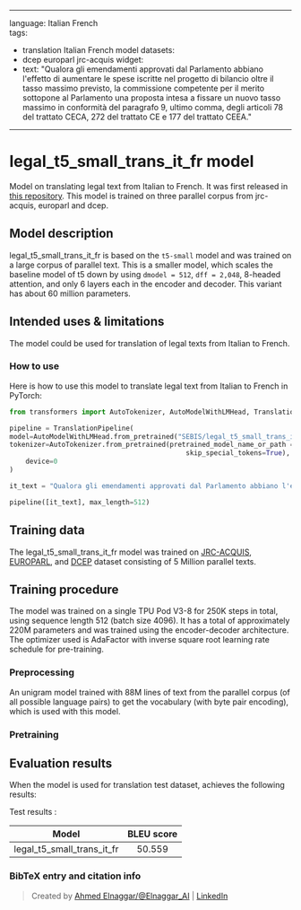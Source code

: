 
---
language: Italian French  
tags:
- translation Italian French  model
datasets:
- dcep europarl jrc-acquis
widget:
- text: "Qualora gli emendamenti approvati dal Parlamento abbiano l'effetto di aumentare le spese iscritte nel progetto di bilancio oltre il tasso massimo previsto, la commissione competente per il merito sottopone al Parlamento una proposta intesa a fissare un nuovo tasso massimo in conformità del paragrafo 9, ultimo comma, degli articoli 78 del trattato CECA, 272 del trattato CE e 177 del trattato CEEA."

---

# legal_t5_small_trans_it_fr model

Model on translating legal text from Italian to French. It was first released in
[this repository](https://github.com/agemagician/LegalTrans). This model is trained on three parallel corpus from jrc-acquis, europarl and dcep.


## Model description

legal_t5_small_trans_it_fr is based on the `t5-small` model and was trained on a large corpus of parallel text. This is a smaller model, which scales the baseline model of t5 down by using `dmodel = 512`, `dff = 2,048`, 8-headed attention, and only 6 layers each in the encoder and decoder. This variant has about 60 million parameters.

## Intended uses & limitations

The model could be used for translation of legal texts from Italian to French.

### How to use

Here is how to use this model to translate legal text from Italian to French in PyTorch:

```python
from transformers import AutoTokenizer, AutoModelWithLMHead, TranslationPipeline

pipeline = TranslationPipeline(
model=AutoModelWithLMHead.from_pretrained("SEBIS/legal_t5_small_trans_it_fr"),
tokenizer=AutoTokenizer.from_pretrained(pretrained_model_name_or_path = "SEBIS/legal_t5_small_trans_it_fr", do_lower_case=False, 
                                            skip_special_tokens=True),
    device=0
)

it_text = "Qualora gli emendamenti approvati dal Parlamento abbiano l'effetto di aumentare le spese iscritte nel progetto di bilancio oltre il tasso massimo previsto, la commissione competente per il merito sottopone al Parlamento una proposta intesa a fissare un nuovo tasso massimo in conformità del paragrafo 9, ultimo comma, degli articoli 78 del trattato CECA, 272 del trattato CE e 177 del trattato CEEA."

pipeline([it_text], max_length=512)
```

## Training data

The legal_t5_small_trans_it_fr model was trained on [JRC-ACQUIS](https://wt-public.emm4u.eu/Acquis/index_2.2.html), [EUROPARL](https://www.statmt.org/europarl/), and [DCEP](https://ec.europa.eu/jrc/en/language-technologies/dcep) dataset consisting of 5 Million parallel texts.

## Training procedure

The model was trained on a single TPU Pod V3-8 for 250K steps in total, using sequence length 512 (batch size 4096). It has a total of approximately 220M parameters and was trained using the encoder-decoder architecture. The optimizer used is AdaFactor with inverse square root learning rate schedule for pre-training.

### Preprocessing

An unigram model trained with 88M lines of text from the parallel corpus (of all possible language pairs) to get the vocabulary (with byte pair encoding), which is used with this model.

### Pretraining



## Evaluation results

When the model is used for translation test dataset, achieves the following results:

Test results :

| Model | BLEU score |
|:-----:|:-----:|
|   legal_t5_small_trans_it_fr | 50.559|


### BibTeX entry and citation info

> Created by [Ahmed Elnaggar/@Elnaggar_AI](https://twitter.com/Elnaggar_AI) | [LinkedIn](https://www.linkedin.com/in/prof-ahmed-elnaggar/)
